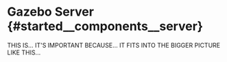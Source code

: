 Gazebo Server {#started__components__server}
======================

THIS IS…
IT'S IMPORTANT BECAUSE…
IT FITS INTO THE BIGGER PICTURE LIKE THIS...